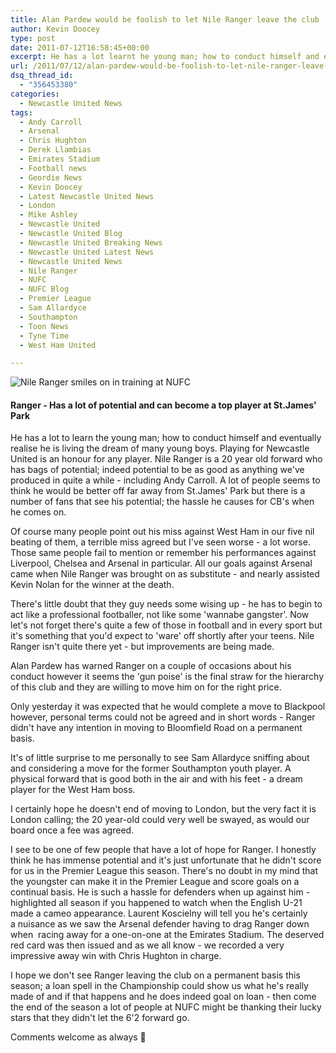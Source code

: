 ```yaml
---
title: Alan Pardew would be foolish to let Nile Ranger leave the club
author: Kevin Doocey
type: post
date: 2011-07-12T16:58:45+00:00
excerpt: He has a lot learnt he young man; how to conduct himself and eventually realise he is living the dream of many young boys. Playing for Newcastle United..
url: /2011/07/12/alan-pardew-would-be-foolish-to-let-nile-ranger-leave-the-club/
dsq_thread_id:
  - "356453380"
categories:
  - Newcastle United News
tags:
  - Andy Carroll
  - Arsenal
  - Chris Hughton
  - Derek Llambias
  - Emirates Stadium
  - Football news
  - Geordie News
  - Kevin Doocey
  - Latest Newcastle United News
  - London
  - Mike Ashley
  - Newcastle United
  - Newcastle United Blog
  - Newcastle United Breaking News
  - Newcastle United Latest News
  - Newcastle United News
  - Nile Ranger
  - NUFC
  - NUFC Blog
  - Premier League
  - Sam Allardyce
  - Southampton
  - Toon News
  - Tyne Time
  - West Ham United

---
```

![Nile Ranger smiles on in training at NUFC](https://www.tynetime.com/wp-content/uploads/2011/07/Nile-Ranger.jpg "Nile Ranger")

#### Ranger - Has a lot of potential and can become a top player at St.James' Park

He has a lot to learn the young man; how to conduct himself and eventually realise he is living the dream of many young boys. Playing for Newcastle United is an honour for any player. Nile Ranger is a 20 year old forward who has bags of potential; indeed potential to be as good as anything we've produced in quite a while - including Andy Carroll. A lot of people seems to think he would be better off far  away from St.James' Park but there is a number of fans that see his potential; the hassle he causes for CB's when he comes on.

Of course many people point out his miss against West Ham in our five nil beating of them, a terrible miss agreed but I've seen worse - a lot worse. Those same people fail to mention or remember his performances against Liverpool, Chelsea and Arsenal in particular. All our goals against Arsenal came when Nile Ranger was brought on as substitute - and nearly assisted Kevin Nolan for the winner at the death.

There's little doubt that they guy needs some wising up - he has to begin to act like a professional footballer, not like some 'wannabe gangster'. Now let's not forget there's quite a few of those in football and in every sport but it's something that you'd expect to 'ware' off shortly after your teens. Nile Ranger isn't quite there yet - but improvements are being made.

Alan Pardew has warned Ranger on a couple of occasions about his conduct however it seems the 'gun poise' is the final straw for the hierarchy of this club and they are willing to move him on for the right price.

Only yesterday it was expected that he would complete a move to Blackpool however, personal terms could not be agreed and in short words - Ranger didn't have any intention in moving to Bloomfield Road on a permanent basis.

It's of little surprise to me personally to see Sam Allardyce sniffing about and considering a move for the former Southampton youth player. A physical forward that is good both in the air and with his feet - a dream player for the West Ham boss.

I certainly hope he doesn't end of moving to London, but the very fact it is London calling; the 20 year-old could very well be swayed, as would our board once a fee was agreed.

I see to be one of few people that have a lot of hope for Ranger. I honestly think he has immense potential and it's just unfortunate that he didn't score for us in the Premier League this season. There's no doubt in my mind that the youngster can make it in the Premier League and score goals on a continual basis. He is such a hassle for defenders when up against him - highlighted all season if you happened to watch when the English U-21 made a cameo appearance. Laurent Koscielny will tell you he's certainly a nuisance as we saw the Arsenal defender having to drag Ranger down when  racing away for a one-on-one at the Emirates Stadium. The deserved red card was then issued and as we all know - we recorded a very impressive away win with Chris Hughton in charge.

I hope we don't see Ranger leaving the club on a permanent basis this season; a loan spell in the Championship could show us what he's really made of and if that happens and he does indeed goal on loan - then come the end of the season a lot of people at NUFC might be thanking their lucky stars that they didn't let the 6'2 forward go.

Comments welcome as always 🙂

